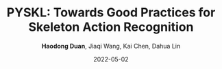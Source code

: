 ---
title: "PYSKL: Towards Good Practices for Skeleton Action Recognition"
collection: publications
permalink: /publication/PYSKL
highlight: 'Demonstrate a <strong>frustratingly simple</strong> and <strong>extremely strong</strong> baseline ST-GCN++ for skeleton action recognition.'
date: 2022-05-02
author: '<strong>Haodong Duan</strong>, Jiaqi Wang, Kai Chen, Dahua Lin'
conf: 'ACM International Conference on Multimedia'
year: 2022
codeurl: https://github.com/kennymckormick/pyskl
paperurl: https://arxiv.org/abs/2205.09443
additional: true
---
